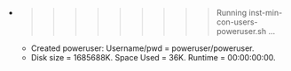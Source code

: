 * >>>>>>>>> Running inst-min-con-users-poweruser.sh ...
  * Created poweruser: Username/pwd = poweruser/poweruser.
  * Disk size = 1685688K. Space Used = 36K. Runtime = 00:00:00:00.
